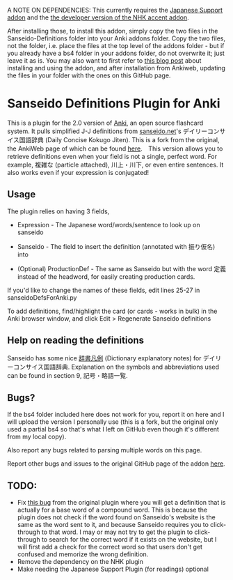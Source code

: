 A NOTE ON DEPENDENCIES: This currently requires the [Japanese Support addon](https://ankiweb.net/shared/info/3918629684) and the [the developer version of the NHK accent addon](https://github.com/weirdalsuperfan/nhk-pronunciation/tree/patch-1).

After installing those, to install this addon, simply copy the two files in the Sanseido-Definitions folder into your Anki addons folder. Copy the two files, not the folder, i.e. place the files at the top level of the addons folder - but if you already have a bs4 folder in your addons folder, do not overwrite it; just leave it as is. You may also want to first refer to [this blog post](https://steviepoppe.net/blog/2016/10/a-quick-guide-on-using-anki-4-making-the-switch-j-j-definitions-in-your-vocab-cards/) about installing and using the addon, and after installation from Ankiweb, updating the files in your folder with the ones on this GitHub page.

# Sanseido Definitions Plugin for Anki

This is a plugin for the 2.0 version of [Anki](http://ankisrs.net/), an open source flashcard system. It pulls simplified J-J definitions from [sanseido.net](http://www.sanseido.net)'s デイリーコンサイス国語辞典 (Daily Concise Kokugo Jiten). This is a fork from the original, the AnkiWeb page of which can be found [here](https://ankiweb.net/shared/info/1967553085).　This version allows you to retrieve definitions even when your field is not a single, perfect word. For example, 複雑な (particle attached), 川上・川下, or even entire sentences. It also works even if your expression is conjugated!

## Usage

The plugin relies on having 3 fields,
  * Expression - The Japanese word/words/sentence to look up on sanseido
  * Sanseido - The field to insert the definition (annotated with 振り仮名) into
  
  * (Optional) ProductionDef - The same as Sanseido but with the word 定義 instead of the headword, for easily creating production cards.

If you'd like to change the names of these fields, edit lines 25-27 in sanseidoDefsForAnki.py

To add definitions, find/highlight the card (or cards - works in bulk) in the Anki browser window, and click Edit > Regenerate Sanseido definitions

## Help on reading the definitions

Sanseido has some nice [辞書凡例](http://www.sanseido.biz/main/Dictionary/Hanrei/dailyJJ.aspx) (Dictionary explanatory notes) for デイリーコンサイス国語辞典. Explanation on the symbols and abbreviations used can be found in section 9, 記号・略語一覧.

## Bugs?
If the bs4 folder included here does not work for you, report it on here and I will upload the version I personally use (this is a fork, but the original only used a partial bs4 so that's what I left on GitHub even though it's different from my local copy).

Also report any bugs related to parsing multiple words on this page.

Report other bugs and issues to the original GitHub page of the addon [here](https://github.com/kqueryful/Sanseido-Definitions).

## TODO:
* Fix [this bug](https://github.com/kqueryful/Sanseido-Definitions/issues/2) from the original plugin where you will get a definition that is actually for a base word of a compound word. This is because the plugin does not check if the word found on Sanseido's website is the same as the word sent to it, and because Sanseido requires you to click-through to that word. I may or may not try to get the plugin to click-through to search for the correct word if it exists on the website, but I will first add a check for the correct word so that users don't get confused and memorize the wrong definition.
* Remove the dependency on the NHK plugin
* Make needing the Japanese Support Plugin (for readings) optional
